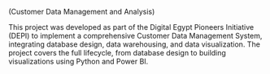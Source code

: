 (Customer Data Management and Analysis)

This project was developed as part of the Digital Egypt Pioneers Initiative (DEPI) to implement a comprehensive Customer Data Management System, integrating database design, data warehousing, and data visualization. The project covers the full lifecycle, from database design to building visualizations using Python and Power BI.
